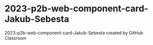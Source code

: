 # 2023-p2b-web-component-card-Jakub-Sebesta
2023-p2b-web-component-card-Jakub-Sebesta created by GitHub Classroom
